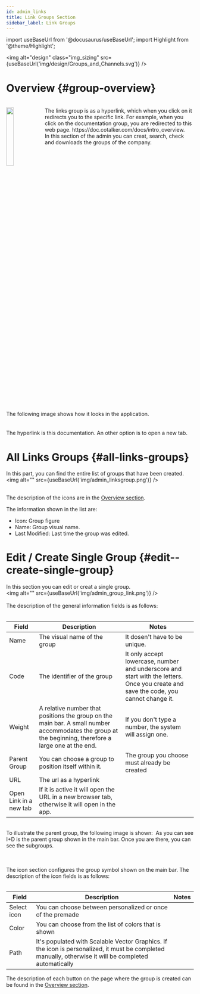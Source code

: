 ```yaml
---
id: admin_links
title: Link Groups Section
sidebar_label: Link Groups
---
```

import useBaseUrl from '@docusaurus/useBaseUrl'; 
import Highlight from '@theme/Highlight';

<img alt="design" class="img_sizing" src={useBaseUrl('img/design/Groups_and_Channels.svg')} />


# Overview {#group-overview}
<br />
<img alt="" src={useBaseUrl('img/admin_linkgroup.png')} width= "20%" height= "20%" align="left"/>
The links group is as a hyperlink, which when you click on it redirects you to the specific link. For example, when you click on the documentation group, you are redirected to this web page. https://doc.cotalker.com/docs/intro_overview. <br/> In this section of the admin you can creat, search, check and downloads the groups of the company. <br clear="left" />
<br/> <br/>
The following image shows how it looks in the application.
<br/><br/>
<img alt="" src={useBaseUrl('img/admin_groups_link.png')} /> 
<br/><br/>
The hyperlink is this documentation. An other option is to open a new tab. 

# All Links Groups {#all-links-groups}
In this part, you can find the entire list of groups that have been created.
<img alt="" src={useBaseUrl('img/admin_linksgroup.png')} /> 
<br/><br/>

The description of the icons are in the [Overview section](admin_overview).

The information shown in the list are:
- Icon: Group figure
- Name: Group visual name.
- Last Modified: Last time the group was edited.

# Edit / Create Single Group {#edit--create-single-group}
In this section you can edit or creat a single group.
<br />
<img alt="" src={useBaseUrl('img/admin_group_link.png')} /> 
<br/><br/>
The description of the general information fields is as follows:
<br/><br/>

| Field | Description | Notes | 
| ---- | ----------- | ----- | 
| Name | The visual name of the group | It dosen't have to be unique. |
| Code | The identifier of the group | It only accept lowercase, number and underscore and start with the letters. Once you create and save the code, you cannot change it.|
| Weight | A relative number that positions the group on the main bar. A small number accommodates the group at the beginning, therefore a large one at the end. | If you don't type a number, the system will assign one. |
| Parent Group | You can choose a group to position itself within it. | The group you choose must already be created |
| URL | The url as a hyperlink |  |
| Open Link in a new tab | If it is active it will open the URL in a new browser tab, otherwise it will open in the app. |  |

<br/>
To illustrate the parent group, the following image is shown:
<img alt="" src={useBaseUrl('img/admin_group_parent.png')} />
As you can see I+D is the parent group shown in the main bar. Once you are there, you can see the subgroups. 

<br/><br/>
The icon section configures the group symbol shown on the main bar. The description of the icon fields is as follows:
<br/><br/>

| Field | Description | Notes | 
| ---- | ----------- | ----- | 
| Select icon | You can choose between personalized or once of the premade |  |
| Color | You can choose from the list of colors that is shown |  |
| Path | It's populated with Scalable Vector Graphics. If the icon is personalized, it must be completed manually, otherwise it will be completed automatically |  |


The description of each button on the page where the group is created can be found in the [Overview section](admin_overview).
